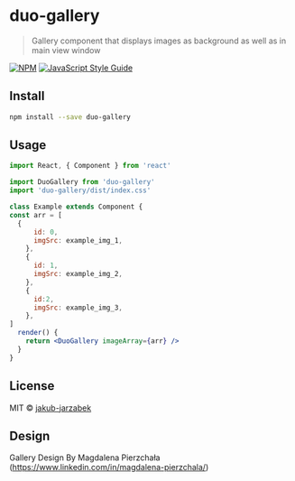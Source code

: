 # duo-gallery

> Gallery component that displays images as background as well as in main view window

[![NPM](https://img.shields.io/npm/v/duo-gallery.svg)](https://www.npmjs.com/package/duo-gallery) [![JavaScript Style Guide](https://img.shields.io/badge/code_style-standard-brightgreen.svg)](https://standardjs.com)

## Install

```bash
npm install --save duo-gallery
```

## Usage

```jsx
import React, { Component } from 'react'

import DuoGallery from 'duo-gallery'
import 'duo-gallery/dist/index.css'

class Example extends Component {
const arr = [
  {
      id: 0,
      imgSrc: example_img_1,
    },
    {
      id: 1,
      imgSrc: example_img_2,
    },
    {
      id:2,
      imgSrc: example_img_3,
    },
]
  render() {
    return <DuoGallery imageArray={arr} />
  }
}
```

## License

MIT © [jakub-jarzabek](https://github.com/jakub-jarzabek)

## Design
Gallery Design By Magdalena Pierzchała (https://www.linkedin.com/in/magdalena-pierzchala/)
